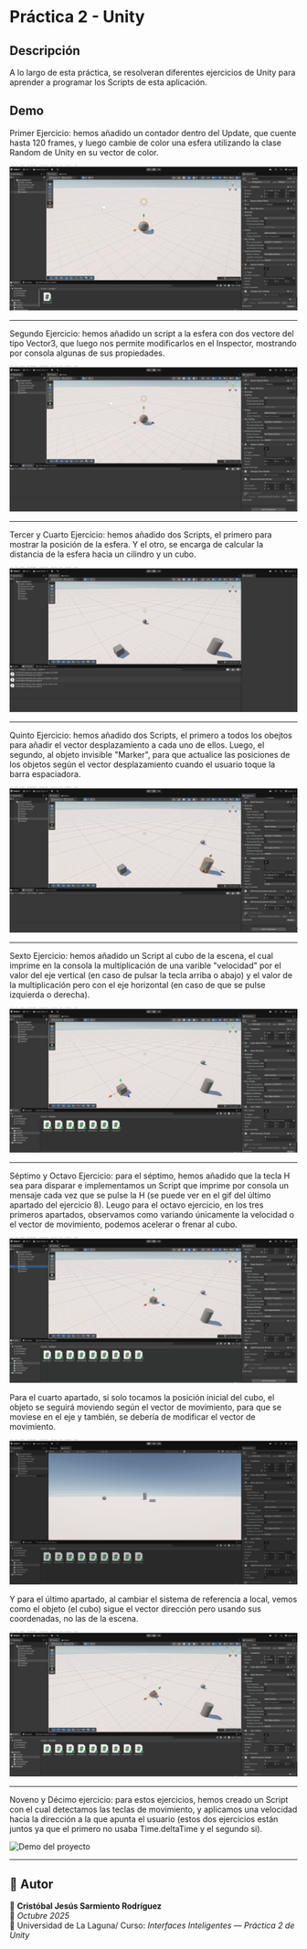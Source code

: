 # Práctica 2 - Unity


## Descripción

A lo largo de esta práctica, se resolveran diferentes ejercicios de Unity para aprender
a programar los Scripts de esta aplicación.

## Demo

Primer Ejercicio: hemos añadido un contador dentro del Update, que cuente hasta 120 frames, y luego
cambie de color una esfera utilizando la clase Random de Unity en su vector de color.

![Demo del proyecto](Primer%20Ejercicio/First%20Exercise.gif)

---

Segundo Ejercicio: hemos añadido un script a la esfera con dos vectore del tipo Vector3, que luego
nos permite modificarlos en el Inspector, mostrando por consola algunas de sus propiedades.

![Demo del proyecto](Segundo%20Ejercicio/Second%20Exercise.gif)

---

Tercer y Cuarto Ejercicio: hemos añadido dos Scripts, el primero para mostrar la posición de la 
esfera. Y el otro, se encarga de calcular la distancia de la esfera hacia un cilindro y un cubo.

![Demo del proyecto](Cuarto%20Ejercicio/3-4%20Exercise.gif)

---

Quinto Ejercicio: hemos añadido dos Scripts, el primero a todos los obejtos para añadir el vector 
desplazamiento a cada uno de ellos. Luego, el segundo, al objeto invisible "Marker", para que 
actualice las posiciones de los objetos según el vector desplazamiento cuando el usuario 
toque la barra espaciadora.

![Demo del proyecto](Quinto%20Ejercicio/Fifth%20Exercise.gif)

---

Sexto Ejercicio: hemos añadido un Script al cubo de la escena, el cual imprime en la consola
la multiplicación de una varible "velocidad" por el valor del eje vertical (en caso de pulsar
la tecla arriba o abajo) y el valor de la multiplicación pero con el eje horizontal (en caso
de que se pulse izquierda o derecha).

![Demo del proyecto](Sexto%20Ejercicio/Sixth%20Exercise.gif)

---

Séptimo y Octavo Ejercicio: para el séptimo, hemos añadido que la tecla H sea para disparar
e implementamos un Script que imprime por consola un mensaje cada vez que se pulse la H (se 
puede ver en el gif del último apartado del ejercicio 8).
Leugo para el octavo ejercicio, en los tres primeros apartados, observamos como variando
únicamente la velocidad o el vector de movimiento, podemos acelerar o frenar al cubo.

![Demo del proyecto](Octavo%20Ejercicio/Eighth%20Exercise.gif)


Para el cuarto apartado, si solo tocamos la posición inicial del cubo, el objeto se
seguirá moviendo según el vector de movimiento, para que se moviese en el eje y también,
se debería de modificar el vector de movimiento.

![Demo del proyecto](Octavo%20Ejercicio/Eighth2%20Exercise.gif)


Y para el último apartado, al cambiar el sistema de referencia a local, vemos como el 
objeto (el cubo) sigue el vector dirección pero usando sus coordenadas, no las de la escena.

![Demo del proyecto](Octavo%20Ejercicio/Eighth3%20Exercise.gif)

---

Noveno y Décimo ejercicio: para estos ejercicios, hemos creado un Script con el cual
detectamos las teclas de movimiento, y aplicamos una velocidad hacia la dirección a la
que apunta el usuario (estos dos ejercicios están juntos ya que el primero no usaba
Time.deltaTime y el segundo si).

![Demo del proyecto](Décimo%20Ejercicio/Tenth%20Exercise.gif)

---








## 📄 Autor

👤 **Cristóbal Jesús Sarmiento Rodríguez**  
📅 *Octubre 2025*  
📍 Universidad de La Laguna/ Curso: *Interfaces Inteligentes — Práctica 2 de Unity*

